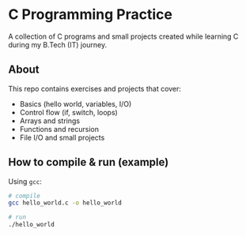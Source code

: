 # C Programming Practice

A collection of C programs and small projects created while learning C during my B.Tech (IT) journey.

## About
This repo contains exercises and projects that cover:
- Basics (hello world, variables, I/O)
- Control flow (if, switch, loops)
- Arrays and strings
- Functions and recursion
- File I/O and small projects

## How to compile & run (example)
Using `gcc`:
```bash
# compile
gcc hello_world.c -o hello_world

# run
./hello_world

